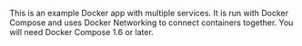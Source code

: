 This is an example Docker app with multiple services. It is run with Docker Compose and uses Docker Networking to connect containers together. You will need Docker Compose 1.6 or later.
